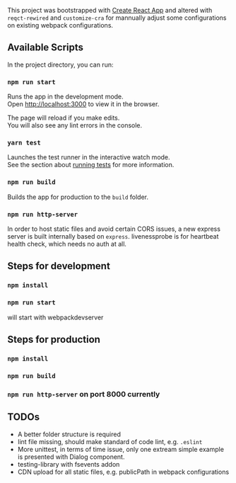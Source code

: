 This project was bootstrapped with [Create React App](https://github.com/facebook/create-react-app) and altered with `reqct-rewired` and `customize-cra` for mannually adjust some configurations on existing webpack configurations.

## Available Scripts

In the project directory, you can run:

### `npm run start`

Runs the app in the development mode.<br />
Open [http://localhost:3000](http://localhost:3000) to view it in the browser.

The page will reload if you make edits.<br />
You will also see any lint errors in the console.

### `yarn test`

Launches the test runner in the interactive watch mode.<br />
See the section about [running tests](https://facebook.github.io/create-react-app/docs/running-tests) for more information.

### `npm run build`

Builds the app for production to the `build` folder.<br />

### `npm run http-server`

In order to host static files and avoid certain CORS issues, a new express server is built internally based on `express`.
livenessprobe is for heartbeat health check, which needs no auth at all. 


## Steps for development
### `npm install`
### `npm run start`
will start with webpackdevserver 


## Steps for production
### `npm install`
### `npm run build`
### `npm run http-server` on port 8000 currently

## TODOs
* A better folder structure is required
* lint file missing, should make standard of code lint, e.g. `.eslint`
* More unittest, in terms of time issue, only one extream simple example is presented with Dialog component.
* testing-library with fsevents addon
* CDN upload for all static files, e.g. publicPath in webpack configurations
